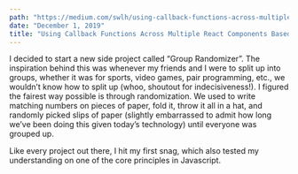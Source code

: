```yaml
---
path: "https://medium.com/swlh/using-callback-functions-across-multiple-react-components-based-on-the-same-event-listener-e9098c7c6bec"
date: "December 1, 2019"
title: "Using Callback Functions Across Multiple React Components Based on the Same Event Listener"
---
```


I decided to start a new side project called “Group Randomizer”. The inspiration behind this was whenever my friends and I were to split up into groups, whether it was for sports, video games, pair programming, etc., we wouldn’t know how to split up (whoo, shoutout for indecisiveness!). I figured the fairest way possible is through randomization. We used to write matching numbers on pieces of paper, fold it, throw it all in a hat, and randomly picked slips of paper (slightly embarrassed to admit how long we’ve been doing this given today’s technology) until everyone was grouped up.

Like every project out there, I hit my first snag, which also tested my understanding on one of the core principles in Javascript.

